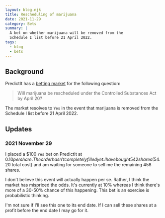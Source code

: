 ```yaml
---
layout: blog.njk
title: Rescheduling of marijuana
date: 2021-11-29
category: Bets
summary: |
  A bet on whether marijuana will be removed from the
  Schedule I list before 21 April 2022.
tags:
  - blog
  - bets
---
```


## Background

[market]: https://www.predictit.org/markets/detail/7363

PredictIt has a [betting market][market] for the following question:

> Will marijuana be rescheduled under the Controlled Substances Act by April 20?

The market resolves to `Yes` in the event that marijuana is removed
from the Schedule I list before 21 April 2022.

## Updates

<h3 id="2021-november-29">2021 November 29</h3>

I placed a $100 `Yes` bet on PredictIt at $0.10 per share.
The order hasn't completely filled yet. I have bought 542 shares
($54.20 total cost) and am waiting for someone to sell me
the remaining 458 shares.

I don't believe this event will actually happen per se.
Rather, I think the market has mispriced the odds. It's
currently at 10% whereas I think there's more of a 30-50% chance
of this happening. This bet is an exercise is probabilistic
thinking.

I'm not sure if I'll see this one to its end date. If I can sell
these shares at a profit before the end date I may go for it.
